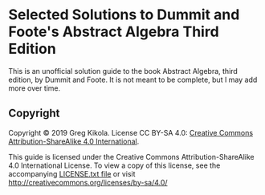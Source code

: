 Selected Solutions to Dummit and Foote's Abstract Algebra Third Edition
=======================================================================

This is an unofficial solution guide to the book Abstract Algebra,
third edition, by Dummit and Foote. It is not meant to be complete,
but I may add more over time.


Copyright
---------

Copyright &copy; 2019 Greg Kikola. License CC BY-SA 4.0:
[Creative Commons Attribution-ShareAlike 4.0
International](http://creativecommons.org/licenses/by-sa/4.0/).

This guide is licensed under the Creative Commons
Attribution-ShareAlike 4.0 International License. To view a copy of
this license, see the accompanying [LICENSE.txt file](LICENSE.txt) or
visit http://creativecommons.org/licenses/by-sa/4.0/
